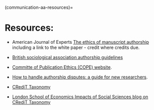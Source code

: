 (communication-aa-resources)=
# Resources: 
* American Journal of Experts [The ethics of manuscript authorship](https://www.aje.com/en/arc/ethics-manuscript-authorship/e) including a link to the white paper - credit where credits due. 

* [British sociological association authorship guidelines](https://www.britsoc.co.uk/publications/guidelines-reports/authorship-guidelines.aspx)

* [Committe of Publication Ethics (COPE) website](https://publicationethics.org/).
  
* [How to handle authorship disputes: a guide for new researchers](https://publicationethics.org/files/2003pdf12_0.pdf).

* [CRediT Taxonomy](https://casrai.org/credit/)

* [London School of Economics Impacts of Social Sciences blog on CRediT Taxonomy](https://blogs.lse.ac.uk/impactofsocialsciences/2020/01/20/credit-check-should-we-welcome-tools-to-differentiate-the-contributions-made-to-academic-papers/)



